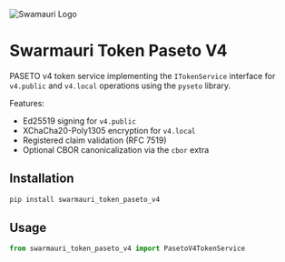 ![Swamauri Logo](https://res.cloudinary.com/dbjmpekvl/image/upload/v1730099724/Swarmauri-logo-lockup-2048x757_hww01w.png)

# Swarmauri Token Paseto V4

PASETO v4 token service implementing the `ITokenService` interface for
`v4.public` and `v4.local` operations using the `pyseto` library.

Features:
- Ed25519 signing for `v4.public`
- XChaCha20-Poly1305 encryption for `v4.local`
- Registered claim validation (RFC 7519)
- Optional CBOR canonicalization via the `cbor` extra

## Installation

```bash
pip install swarmauri_token_paseto_v4
```

## Usage

```python
from swarmauri_token_paseto_v4 import PasetoV4TokenService
```
